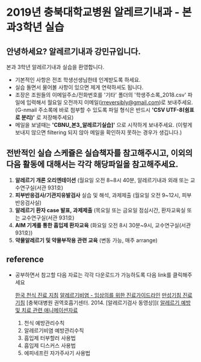 # 2019년 충북대학교병원 알레르기내과 - 본과3학년 실습

## 안녕하세요? 알레르기내과 강민규입니다. 

본과 3학년  알레르기내과 실습을 환영합니다. 

- 기본적인 사항은 전조 학생선생님한테 인계받도록 하세요. 
- 실습 돌면서 물어볼 사항이 있으면 제게 연락하셔도 됩니다.
- 조장은 조원들의 이메일주소/전화번호를 '기타' 폴더의 '학생주소록_2018.csv' 파일에 입력해서 월요일 오전까지 이메일(irreversibly@gmail.com)로 보내주세요. (G-nmail 주소록에 바로 첨부할 수 있도록 파일 형식은 반드시 **'CSV UTF-8(쉼표로 분리)'** 로 저장해주세요)
- 메일을 보낼때는 **'CBNU_본3_알레르기실습]'** 으로 시작하게 보내주세요. (이렇게 보내지 않으면 filtering 되지 않아 메일을 확인하지 못하는 경우가 생깁니다.)
  
## 전반적인 실습 스케쥴은 실습책자를 참고해주시고, 이외의 다음 활동에 대해서는 각각 해당파일을 참고해주세요. 

1. **알레르기 개론 오리엔테이션** (월요일 오전 8~8시 40분, 알레르기내과 외래 또는 교수연구실(서관 931호) 
2. **피부반응검사/기관지유발검사** 실습 및 해석, 과제제출 (월요일 오전 9~12시, 피부반응검사실)
3. **알레르기 환자 case 발표, 과제제출** (목요일 또는 금요일 점심시간, 환자교육실 또는 교수연구실(서관 931호) 
4. **AIM 기계를 통한 흡입제 환자교육** (화요일 오전 8시 30분~9시, 교수연구실(서관 931호))
6. **약물알레르기 및 약물부작용 관련 교육** (변동 가능, 매주 arrange)

## reference 

- 공부하면서 참고할 다음 자료는 각각 다운로드가 가능하도록 다음 link를 클릭해주세요 

  [한국 천식 진료 지침](http://www.allergy.or.kr/file/180629_01.pdf)
  [알레르기비염 - 임상의를 위한 진료가이드라인](http://www.allergy.or.kr/file/allergic2015.pdf)
  [만성기침 진료기침](http://www.allergy.or.kr/member/sub02_2.html)
  [충북대병원 권역호흡기센터. 2014. [알레르기검사 동영상]](
  [알레르기 예방 및 치료 관련 애니메이션자료](http://e-allergy.org/contents/sub04_06.html)
    1) 천식 예방관리수칙
    2) 알레르기비염 예방관리수칙
    3) 흡입제 터부할러 사용법
    4) 흡입제 디스커스 사용법
    5) 에피네프린 자가주사기 사용법
  
